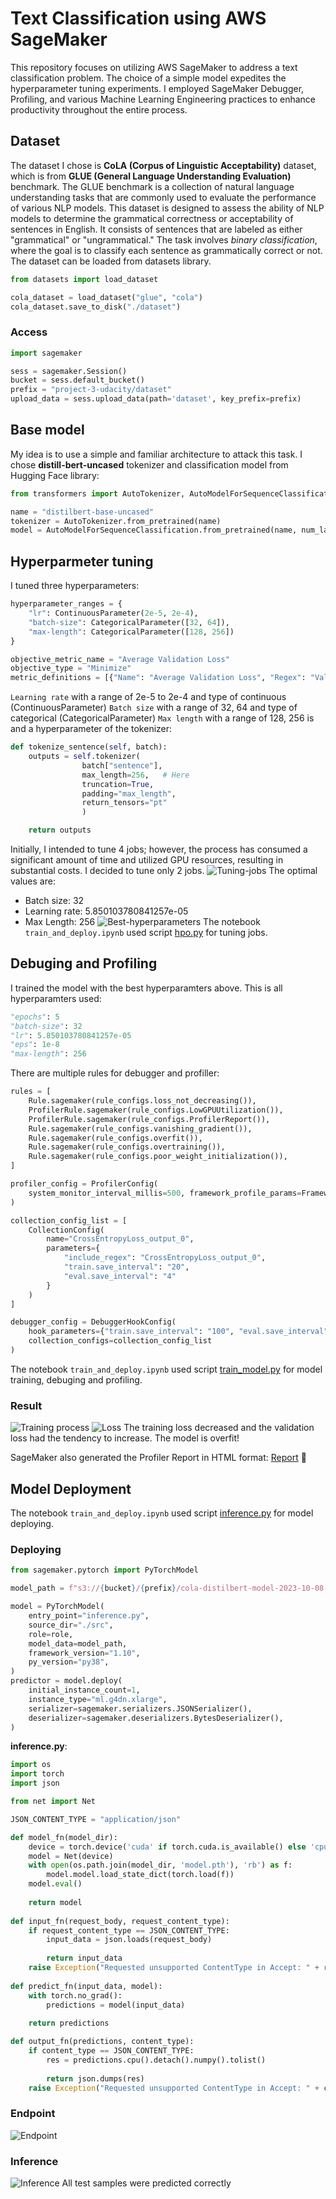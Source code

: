 # Text Classification using AWS SageMaker

This repository focuses on utilizing AWS SageMaker to address a text classification problem. The choice of a simple model expedites the hyperparameter tuning experiments. I employed SageMaker Debugger, Profiling, and various Machine Learning Engineering practices to enhance productivity throughout the entire process.

## Dataset
The dataset I chose is **CoLA (Corpus of Linguistic Acceptability)** dataset, which is from **GLUE (General Language Understanding Evaluation)** benchmark. The GLUE benchmark is a collection of natural language understanding tasks that are commonly used to evaluate the performance of various NLP models. This dataset is designed to assess the ability of NLP models to determine the grammatical correctness or acceptability of sentences in English. It consists of sentences that are labeled as either "grammatical" or "ungrammatical." The task involves *binary classification*, where the goal is to classify each sentence as grammatically correct or not. The dataset can be loaded from datasets library.

```python
from datasets import load_dataset

cola_dataset = load_dataset("glue", "cola")
cola_dataset.save_to_disk("./dataset")
```
### Access
```python
import sagemaker

sess = sagemaker.Session()
bucket = sess.default_bucket()
prefix = "project-3-udacity/dataset"
upload_data = sess.upload_data(path='dataset', key_prefix=prefix)
```
## Base model
My idea is to use a simple and familiar architecture to attack this task. I chose **distill-bert-uncased** tokenizer and classification model from Hugging Face library:
```python
from transformers import AutoTokenizer, AutoModelForSequenceClassification

name = "distilbert-base-uncased"
tokenizer = AutoTokenizer.from_pretrained(name)
model = AutoModelForSequenceClassification.from_pretrained(name, num_labels=2)

```

## Hyperparmeter tuning
I tuned three hyperparameters:
```python
hyperparameter_ranges = {
    "lr": ContinuousParameter(2e-5, 2e-4),
    "batch-size": CategoricalParameter([32, 64]),
    "max-length": CategoricalParameter([128, 256])
}

objective_metric_name = "Average Validation Loss"
objective_type = "Minimize"
metric_definitions = [{"Name": "Average Validation Loss", "Regex": "Validation set: Average loss: ([0-9\\.]+)"}]
```
`Learning rate` with a range of 2e-5 to 2e-4 and type of continuous (ContinuousParameter)
`Batch size` with a range of 32, 64 and type of categorical (CategoricalParameter)
`Max length` with a range of 128, 256 is and a hyperparameter of the tokenizer:
```python
def tokenize_sentence(self, batch):
	outputs = self.tokenizer(
				batch["sentence"],
				max_length=256,   # Here    
				truncation=True,
				padding="max_length",
				return_tensors="pt"
				)

	return outputs
```
Initially, I intended to tune 4 jobs; however, the process has consumed a significant amount of time and utilized GPU resources, resulting in substantial costs. I decided to tune only 2 jobs. 
![Tuning-jobs](assets/tuning_jobs.png)
The optimal values are:
* Batch size: 32
* Learning rate: 5.850103780841257e-05
* Max Length: 256
![Best-hyperparameters](assets/best_hyperparameters.png)
The notebook `train_and_deploy.ipynb` used script [hpo.py](src/hpo.py) for tuning jobs.

## Debuging and Profiling
I trained the model with the best hyperparamters above. This is all hyperparamters used:
```python
"epochs": 5
"batch-size": 32
"lr": 5.850103780841257e-05
"eps": 1e-8
"max-length": 256
```
There are multiple rules for debugger and profiller:
```python
rules = [
    Rule.sagemaker(rule_configs.loss_not_decreasing()),
    ProfilerRule.sagemaker(rule_configs.LowGPUUtilization()),
    ProfilerRule.sagemaker(rule_configs.ProfilerReport()),
    Rule.sagemaker(rule_configs.vanishing_gradient()),
    Rule.sagemaker(rule_configs.overfit()),
    Rule.sagemaker(rule_configs.overtraining()),
    Rule.sagemaker(rule_configs.poor_weight_initialization()),
]

profiler_config = ProfilerConfig(
    system_monitor_interval_millis=500, framework_profile_params=FrameworkProfile(num_steps=10)
)

collection_config_list = [
    CollectionConfig(
        name="CrossEntropyLoss_output_0",
        parameters={
            "include_regex": "CrossEntropyLoss_output_0", 
            "train.save_interval": "20",
            "eval.save_interval": "4"
        }
    )
]

debugger_config = DebuggerHookConfig(
    hook_parameters={"train.save_interval": "100", "eval.save_interval": "10"},
    collection_configs=collection_config_list
)
```
The notebook `train_and_deploy.ipynb` used script [train_model.py](src/train_model.py) for model training, debuging and profiling.
### Result
![Training process](assets/training_process.png)
![Loss](assets/cross_entropy_loss.png)
The training loss decreased and the validation loss had the tendency to increase. The model is overfit!

SageMaker also generated the Profiler Report in HTML format: [Report](/profile-report.html) :page_facing_up:

## Model Deployment
The notebook `train_and_deploy.ipynb` used script [inference.py](src/inference.py) for model deploying.
### Deploying
```python
from sagemaker.pytorch import PyTorchModel

model_path = f"s3://{bucket}/{prefix}/cola-distilbert-model-2023-10-08-00-07-59-269/output/model.tar.gz"

model = PyTorchModel(
    entry_point="inference.py",
    source_dir="./src",
    role=role,
    model_data=model_path,
    framework_version="1.10",
    py_version="py38",
)
predictor = model.deploy(
    initial_instance_count=1,
    instance_type="ml.g4dn.xlarge",
    serializer=sagemaker.serializers.JSONSerializer(),
	deserializer=sagemaker.deserializers.BytesDeserializer(),
)
```
**inference.py**:
```python
import os
import torch
import json

from net import Net

JSON_CONTENT_TYPE = "application/json"

def model_fn(model_dir):
    device = torch.device('cuda' if torch.cuda.is_available() else 'cpu')
    model = Net(device)
    with open(os.path.join(model_dir, 'model.pth'), 'rb') as f:
        model.model.load_state_dict(torch.load(f))
    model.eval()
    
    return model
    
def input_fn(request_body, request_content_type):
    if request_content_type == JSON_CONTENT_TYPE:
        input_data = json.loads(request_body)
        
        return input_data
    raise Exception("Requested unsupported ContentType in Accept: " + request_content_type)
        
def predict_fn(input_data, model):
    with torch.no_grad():
        predictions = model(input_data)
    
    return predictions

def output_fn(predictions, content_type):
    if content_type == JSON_CONTENT_TYPE:
        res = predictions.cpu().detach().numpy().tolist()
        
        return json.dumps(res)
    raise Exception("Requested unsupported ContentType in Accept: " + content_type)
```
### Endpoint
![Endpoint](assets/endpoints.png)
### Inference
![Inference](assets/inference.png)
All test samples were predicted correctly